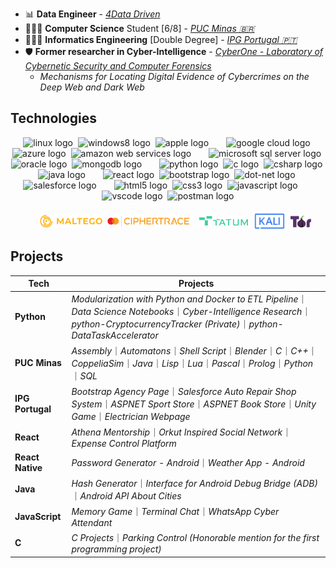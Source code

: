 - 📊 **Data Engineer** - [_4Data Driven_](http://www.4datadriven.com.br/)
- 👨🏻‍💻 **Computer Science** Student [6/8] - [_PUC Minas 🇧🇷_](https://computacao.pucpcaldas.br/)
- 👨🏻‍💻 **Informatics Engineering** [Double Degree] - [_IPG Portugal 🇵🇹_](https://politecnicoguarda.pt/)
- 🛡️ **Former researcher in Cyber-Intelligence** - [_CyberOne - Laboratory of Cybernetic Security and Computer Forensics_](https://sites.google.com/view/cyberonelab)
  - _Mechanisms for Locating Digital Evidence of Cybercrimes on the Deep Web and Dark Web_

## Technologies
<div align="center">
  <!-- Sistemas Operacionais -->
  <img src="https://cdn.jsdelivr.net/gh/devicons/devicon/icons/linux/linux-original.svg" height="30" alt="linux logo"/>
  <img width="0"/>
  <img src="https://cdn.jsdelivr.net/gh/devicons/devicon/icons/windows8/windows8-original.svg" height="30" alt="windows8 logo"/>
  <img width="0"/>
  <img src="https://cdn.simpleicons.org/apple/B0BEC5" height="30" alt="apple logo"/>

  <!-- Nuvem -->
  <img width="20"/>
  <img src="https://skillicons.dev/icons?i=gcp" height="30" alt="google cloud logo"/>
  <img width="0"/>
  <img src="https://skillicons.dev/icons?i=azure" height="30" alt="azure logo"/>
  <img width="0"/>
  <img src="https://skillicons.dev/icons?i=aws" height="30" alt="amazon web services logo"/>

  <!-- Bancos de Dados -->
  <img width="20"/>
  <img src="https://cdn.jsdelivr.net/gh/devicons/devicon/icons/microsoftsqlserver/microsoftsqlserver-plain.svg" height="30" alt="microsoft sql server logo"/>
  <img width="0"/>
  <img src="https://cdn.simpleicons.org/oracle/F80000" height="30" alt="oracle logo"/>
  <img width="0"/>
  <img src="https://skillicons.dev/icons?i=mongodb" height="30" alt="mongodb logo"/>

  <!-- Linguagens de Programação -->
  <img width="20"/>
  <img src="https://skillicons.dev/icons?i=py" height="30" alt="python logo"/>
  <img width="0"/>
  <img src="https://skillicons.dev/icons?i=c" height="30" alt="c logo"/>
  <img width="0"/>
  <img src="https://skillicons.dev/icons?i=cs" height="30" alt="csharp logo"/>
  <img width="0"/>
  <img src="https://skillicons.dev/icons?i=java" height="30" alt="java logo"/>

  <!-- Frameworks e Bibliotecas -->
  <img width="20"/>
  <img src="https://skillicons.dev/icons?i=react" height="30" alt="react logo"/>
  <img width="0"/>
  <img src="https://skillicons.dev/icons?i=bootstrap" height="30" alt="bootstrap logo"/>
  <img width="0"/>
  <img src="https://skillicons.dev/icons?i=dotnet" height="30" alt="dot-net logo"/>
  <img width="0"/>
  <img src="https://cdn.jsdelivr.net/gh/devicons/devicon/icons/salesforce/salesforce-original.svg" height="30" alt="salesforce logo"/>
  
  <!-- Desenvolvimento Web -->
  <img width="20"/>
  <img src="https://skillicons.dev/icons?i=html" height="30" alt="html5 logo"/>
  <img width="0"/>
  <img src="https://skillicons.dev/icons?i=css" height="30" alt="css3 logo"/>
  <img width="0"/>
  <img src="https://skillicons.dev/icons?i=js" height="30" alt="javascript logo"/>

  <!-- Ferramentas de Desenvolvimento -->
  <img width="20"/>
  <img src="https://skillicons.dev/icons?i=vscode" height="30" alt="vscode logo"/>
  <img width="0"/>
  <img src="https://skillicons.dev/icons?i=postman" height="30" alt="postman logo"/>

  <!-- Outras Tecnologias e Ferramentas
  <img width="20"/>
  <img src="https://skillicons.dev/icons?i=ps" height="30" alt="adobe photoshop logo"/>
  <img width="0"/>
  <img src="https://skillicons.dev/icons?i=pr" height="30" alt="adobe premiere pro logo"/>
  -->

  <br>
  <br>
  
  <img width="20"/>
  <img align="center" alt="Maltego"     height="20" src="images/icons/maltego.png">
  <img width="0"/>
  <img align="center" alt="CipherTrace" height="20" src="images/icons/ciphertrace.png">
  <img width="0"/>
  <img align="center" alt="TATUM"       height="15" src="images/icons/tatum.png">
  <img width="0"/>
  <img align="center" alt="Kali Linux"  height="30" src="images/icons/kali.svg">
  <img width="0"/>
  <img align="center" alt="TOR"         height="20" src="images/icons/tor.png">
</div>


## Projects
| Tech             | Projects                                                                                                                                                                                 |
| ---------------- | ---------------------------------------------------------------------------------------------------------------------------------------------------------------------------------------- |
| **Python**       | *Modularization with Python and Docker to ETL Pipeline*｜*Data Science Notebooks*｜*Cyber-Intelligence Research*｜*python-CryptocurrencyTracker (Private)*｜*python-DataTaskAccelerator* |
| **PUC Minas**    | *Assembly*｜*Automatons*｜*Shell Script*｜*Blender*｜*C*｜*C++*｜*CoppeliaSim*｜*Java*｜*Lisp*｜*Lua*｜*Pascal*｜*Prolog*｜*Python*｜*SQL*                                               |
| **IPG Portugal** | *Bootstrap Agency Page*｜*Salesforce Auto Repair Shop System*｜*ASPNET Sport Store*｜*ASPNET Book Store*｜*Unity Game*｜*Electrician Webpage*                                            |
| **React**        | *Athena Mentorship*｜*Orkut Inspired Social Network*｜*Expense Control Platform*                                                                                                         |
| **React Native** | *Password Generator - Android*｜*Weather App - Android*                                                                                                                                  |
| **Java**         | *Hash Generator*｜*Interface for Android Debug Bridge (ADB)*｜*Android API About Cities*                                                                                                 |
| **JavaScript**   | *Memory Game*｜*Terminal Chat*｜*WhatsApp Cyber Attendant*                                                                                                                               |
| **C**            | *C Projects*｜*Parking Control (Honorable mention for the first programming project)*                                                                                                    |
